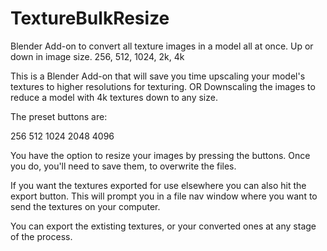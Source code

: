 # TextureBulkResize
Blender Add-on to convert all texture images in a model all at once. Up or down in image size. 256, 512, 1024, 2k, 4k 


This is a Blender Add-on that will save you time upscaling your model's textures to higher resolutions for texturing. 
OR 
Downscaling the images to reduce a model with 4k textures down to any size. 

The preset buttons are: 

256
512
1024
2048
4096

You have the option to resize your images by pressing the buttons. 
Once you do, you'll need to save them, to overwrite the files. 

If you want the textures exported for use elsewhere you can also hit the export button. 
This will prompt you in a file nav window where you want to send the textures on your computer. 

You can export the extisting textures, or your converted ones at any stage of the process. 